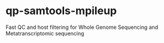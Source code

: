 # qp-samtools-mpileup
Fast QC and host filtering for Whole Genome Sequencing and Metatranscriptomic sequencing 
